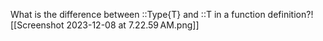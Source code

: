 What is the difference between ::Type{T} and ::T in a function definition?![[Screenshot 2023-12-08 at 7.22.59 AM.png]]